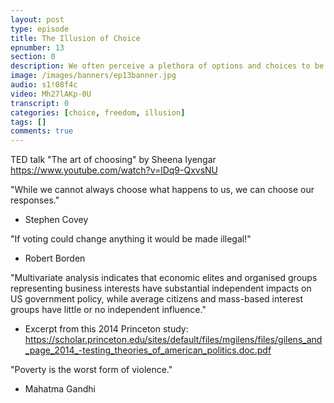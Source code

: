 ```yaml
---
layout: post
type: episode
title: The Illusion of Choice
epnumber: 13
section: 0
description: We often perceive a plethora of options and choices to be freeing and empowering. But not only is this relative to our cultural expectations, it can even be counter-productive to be confronted with too many things to choose from. Our discussion of realities and illusions concerning freedom of choice is based on the TED talk "The art of choosing" by Sheena Iyengar (see link below).
image: /images/banners/ep13banner.jpg
audio: s1!08f4c
video: Mh27lAKp-0U
transcript: 0
categories: [choice, freedom, illusion]
tags: []
comments: true
---
```

TED talk "The art of choosing" by Sheena Iyengar<br>
<a href="https://www.youtube.com/watch?v=lDq9-QxvsNU">https://www.youtube.com/watch?v=lDq9-QxvsNU</a>

"While we cannot always choose what happens to us, we can choose our responses."<br>
- Stephen Covey

"If voting could change anything it would be made illegal!"<br>
- Robert Borden

"Multivariate analysis indicates that economic elites and organised groups representing business interests have substantial independent impacts on US government policy, while average citizens and mass-based interest groups have little or no independent influence."<br>
- Excerpt from this 2014 Princeton study:<br>
<a href="https://scholar.princeton.edu/sites/default/files/mgilens/files/gilens_and_page_2014_-testing_theories_of_american_politics.doc.pdf">https://scholar.princeton.edu/sites/default/files/mgilens/files/gilens_and_page_2014_-testing_theories_of_american_politics.doc.pdf</a>

"Poverty is the worst form of violence."<br>
- Mahatma Gandhi